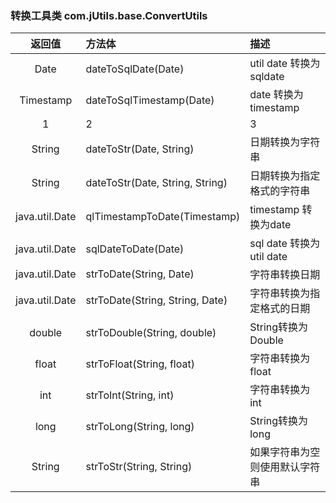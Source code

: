 ### 转换工具类 com.jUtils.base.ConvertUtils

| 返回值 | 方法体 | 描述 |
| :------:| :------ | :------ |
| Date | dateToSqlDate(Date) | util date 转换为 sqldate |
| Timestamp | dateToSqlTimestamp(Date) | date 转换为 timestamp |
| 1 | 2 | 3 |
| String | dateToStr(Date, String) | 日期转换为字符串 |
| String | dateToStr(Date, String, String) | 日期转换为指定格式的字符串 |
| java.util.Date | qlTimestampToDate(Timestamp) | timestamp 转换为date |
| java.util.Date | sqlDateToDate(Date) | sql date 转换为 util date |
| java.util.Date | strToDate(String, Date) | 字符串转换日期 |
| java.util.Date | strToDate(String, String, Date) | 字符串转换为指定格式的日期 |
| double | strToDouble(String, double) | String转换为Double |
| float | strToFloat(String, float) | 字符串转换为float |
| int | strToInt(String, int) | 字符串转换为int |
| long | strToLong(String, long) | String转换为long |
| String | strToStr(String, String) | 如果字符串为空则使用默认字符串 |

